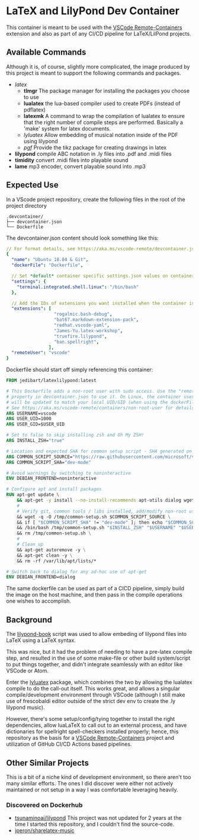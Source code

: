 # LaTeX and LilyPond Dev Container

This container is meant to be used with the
[VSCode Remote-Containers](https://code.visualstudio.com/docs/remote/containers)
extension and also as part of any CI/CD pipeline for LaTeX/LilPond projects.

## Available Commands

Although it is, of course, slightly more complicated,
the image produced by this project is meant to support the following
commands and packages.

- *latex*
  - **tlmgr** The package manager for installing the packages you choose to use
  - **lualatex** the lua-based compiler used to create PDFs (instead of pdflatex)
  - **latexmk** A command to wrap the compilation of lualatex to ensure that the right
              number of compile steps are performed.  Basically a 'make' system for
              latex documents.
  - *lyluatex* Allow embedding of musical notation inside of the PDF using lilypond
  - *pgf* Provide the tikz package for creating drawings in latex
- **lilypond** compile ABC notation in .ly files into .pdf and .midi files
- **timidity** convert .midi files into playable sound
- **lame** mp3 encoder, convert playable sound into .mp3

## Expected Use

In a VScode project repository, create the following files in the root of the
project directory

```plain
.devcontainer/
├── devcontainer.json
└── Dockerfile
```

The devcontainer.json content should look something like this:

```yaml
// For format details, see https://aka.ms/vscode-remote/devcontainer.json
{
  "name": "Ubuntu 18.04 & Git",
  "dockerFile": "Dockerfile",

  // Set *default* container specific settings.json values on container create.
  "settings": {
    "terminal.integrated.shell.linux": "/bin/bash"
  },

  // Add the IDs of extensions you want installed when the container is created.
  "extensions": [
                  "rogalmic.bash-debug",
                  "bat67.markdown-extension-pack",
                  "redhat.vscode-yaml",
                  "James-Yu.latex-workshop",
                  "truefire.lilypond",
                  "ban.spellright",
                ],
  "remoteUser": "vscode"
}
```

Dockerfile should start off simply referencing this container:

```dockerfile
FROM jedibart/latexlilypond:latest

# This Dockerfile adds a non-root user with sudo access. Use the "remoteUser"
# property in devcontainer.json to use it. On Linux, the container user's GID/UIDs
# will be updated to match your local UID/GID (when using the dockerFile property).
# See https://aka.ms/vscode-remote/containers/non-root-user for details.
ARG USERNAME=vscode
ARG USER_UID=1000
ARG USER_GID=$USER_UID

# Set to false to skip installing zsh and Oh My ZSH!
ARG INSTALL_ZSH="true"

# Location and expected SHA for common setup script - SHA generated on release
ARG COMMON_SCRIPT_SOURCE="https://raw.githubusercontent.com/microsoft/vscode-dev-containers/master/script-library/common-debian.sh"
ARG COMMON_SCRIPT_SHA="dev-mode"

# Avoid warnings by switching to noninteractive
ENV DEBIAN_FRONTEND=noninteractive

# Configure apt and install packages
RUN apt-get update \
    && apt-get -y install --no-install-recommends apt-utils dialog wget ca-certificates 2>&1 \
    #
    # Verify git, common tools / libs installed, add/modify non-root user, optionally install zsh
    && wget -q -O /tmp/common-setup.sh $COMMON_SCRIPT_SOURCE \
    && if [ "$COMMON_SCRIPT_SHA" != "dev-mode" ]; then echo "$COMMON_SCRIPT_SHA /tmp/common-setup.sh" | sha256sum -c - ; fi \
    && /bin/bash /tmp/common-setup.sh "$INSTALL_ZSH" "$USERNAME" "$USER_UID" "$USER_GID" \
    && rm /tmp/common-setup.sh \
    #
    # Clean up
    && apt-get autoremove -y \
    && apt-get clean -y \
    && rm -rf /var/lib/apt/lists/*

# Switch back to dialog for any ad-hoc use of apt-get
ENV DEBIAN_FRONTEND=dialog
```

The same dockerfile can be used as part of a CICD pipeline,
simply build the image on the host machine,
and then pass in the compile operations one wishes to accomplish.

## Background

The [lilypond-book](https://lilypond.org/doc/v2.19/Documentation/usage/latex)
script was used to allow embeding of lilypond files into LaTeX using a LaTeX syntax.

This was nice, but it had the problem of needing to have a pre-latex compile step,
and resulted in the use of some make-file or other build system/script to put things
together, and didn't integrate seamlessly with an editor like VSCode or Atom.

Enter the [lyluatex](https://ctan.org/pkg/lyluatex?lang=en) package, which combines
the two by allowing the lualatex compile to do the call-out itself.
This works great, and allows a singular compile/development environment through
VSCode (although I still make use of frescobaldi editor outside of the strict dev env
to create the .ly lilypond music).

However, there's some setup/config/tying together to install the right dependencies,
allow luaLaTeX to call out to an external process,
and have dictionaries for spellright spell-checkers installed properly;
hence, this repository as the basis for a
[VSCode Remote-Containers](https://code.visualstudio.com/docs/remote/containers)
project and utilization of GitHub CI/CD Actions based pipelines.

## Other Similar Projects

This is a bit of a niche kind of development environment,
so there aren't too many similar efforts. The ones I did discover were either not
actively maintained or not setup in a way I was comfortable leveraging heavily.

### Discovered on Dockerhub

- [tsunaminoai/lilypond](https://hub.docker.com/r/tsunaminoai/lilypond)
  This project was not updated for 2 years at the time I started this repository,
  and I couldn't find the source-code.
- [jperon/sharelatex-music](https://hub.docker.com/r/jperon/sharelatex-music)